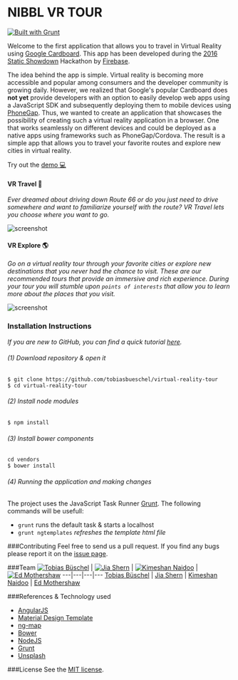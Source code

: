 # NIBBL VR TOUR
[![Built with Grunt](https://cdn.gruntjs.com/builtwith.svg)](http://gruntjs.com/)

Welcome to the first application that allows you to travel in Virtual Reality using [Google Cardboard](https://www.google.com/get/cardboard/).
This app has been developed during the [2016 Static Showdown](https://2016.staticshowdown.com/) Hackathon by [Firebase](https://www.firebase.com/).

The idea behind the app is simple. Virtual reality is becoming more accessible and popular among consumers and the developer community is growing daily. However, we realized that Google's popular Cardboard does **not yet** provide developers with an option to easily develop web apps using a JavaScript SDK and subsequently deploying them to mobile devices using [PhoneGap](http://phonegap.com/). Thus, we wanted to create an application that showcases the possibility of creating such a virtual reality application in a browser. One that works seamlessly on different devices and could be deployed as a native apps using frameworks such as PhoneGap/Cordova. The result is a simple app that allows you to travel your favorite routes and explore new cities in virtual reality.

Try out the [demo :computer:](https://vrtour.firebaseapp.com/)


#### VR Travel :round_pushpin:
*Ever dreamed about driving down Route 66 or do you just need to drive somewhere and want to familiarize yourself with the route? VR Travel lets you choose where you want to go.*

![screenshot](https://github.com/tobiasbueschel/virtual-reality-tour/blob/master/travel.png)

#### VR Explore :earth_americas:
*Go on a virtual reality tour through your favorite cities or explore new destinations that you never had the chance to visit. These are our recommended tours that provide an immersive and rich experience. During your tour you will stumble upon `points of interests` that allow you to learn more about the places that you visit.*

![screenshot](https://github.com/tobiasbueschel/virtual-reality-tour/blob/master/explore.png)



### Installation Instructions
*If you are new to GitHub, you can find a quick tutorial [here](http://readwrite.com/2013/09/30/understanding-github-a-journey-for-beginners-part-1).*

###### (1) Download repository & open it
```
$ git clone https://github.com/tobiasbueschel/virtual-reality-tour
$ cd virtual-reality-tour
```

###### (2) Install node modules
```
$ npm install
```

###### (3) Install bower components
```
cd vendors
$ bower install
```

###### (4) Running the application and making changes
The project uses the JavaScript Task Runner [Grunt](http://gruntjs.com/). The following commands will be usefull:

+ `grunt` runs the default task & starts a localhost
+ `grunt ngtemplates` _refreshes the template html file_


###Contributing
Feel free to send us a pull request. If you find any bugs please report it on the [issue page](https://github.com/tobiasbueschel/virtual-reality-tour/issues).

###Team
[![Tobias Büschel](https://avatars1.githubusercontent.com/u/13087421?v=3&s=460)](https://github.com/tobiasbueschel) | [![Jia Shern](https://avatars3.githubusercontent.com/u/7147813?v=3&s=460)](https://github.com/saffront) | [![Kimeshan Naidoo](https://avatars1.githubusercontent.com/u/8416897?v=3&s=460)](https://github.com/kimeshan) | [![Ed Mothershaw](https://avatars2.githubusercontent.com/u/15124498?v=3&s=460)](https://github.com/edmothershaw)
---|---|---|---
[Tobias Büschel](https://github.com/tobiasbueschel) | [Jia Shern](https://github.com/saffront) | [Kimeshan Naidoo](https://github.com/kimeshan) | [Ed Mothershaw](https://github.com/edmothershaw)


###References & Technology used 
+ [AngularJS](https://angularjs.org/)
+ [Material Design Template](http://byrushan.com/projects/ma/1-5-2/)
+ [ng-map](http://ngmap.github.io/#/!street-view_road_trip.html)
+ [Bower](http://bower.io/)
+ [NodeJS](https://nodejs.org/en/)
+ [Grunt](http://gruntjs.com/)
+ [Unsplash](http://unsplash.com/)


###License
See the [MIT license](https://github.com/staticshowdown/ss16-nibbl/edit/master/LICENSE).

